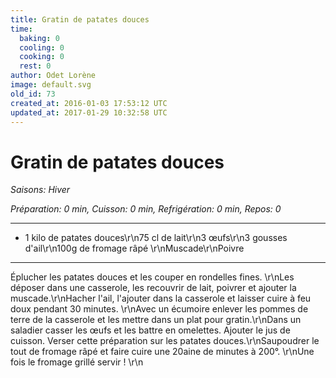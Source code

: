 ```yaml
---
title: Gratin de patates douces
time:
  baking: 0
  cooling: 0
  cooking: 0
  rest: 0
author: Odet Lorène
image: default.svg
old_id: 73
created_at: 2016-01-03 17:53:12 UTC
updated_at: 2017-01-29 10:32:58 UTC
---
```


# Gratin de patates douces



*Saisons: Hiver*

*Préparation: 0 min, Cuisson: 0 min, Refrigération: 0 min, Repos: 0*

---

- 1 kilo de patates douces\r\n75 cl de lait\r\n3 œufs\r\n3 gousses d'ail\r\n100g de fromage râpé \r\nMuscade\r\nPoivre

---

Éplucher les patates douces et les couper en rondelles fines. \r\nLes déposer dans une casserole, les recouvrir de lait, poivrer et ajouter la muscade.\r\nHacher l'ail, l'ajouter dans la casserole et laisser cuire à feu doux pendant 30 minutes. \r\nAvec un écumoire enlever les pommes de terre de la casserole et les mettre dans un plat pour gratin.\r\nDans un saladier casser les œufs et les battre en omelettes. Ajouter le jus de cuisson. Verser cette préparation sur les patates douces.\r\nSaupoudrer le tout de fromage râpé et faire cuire une 20aine de minutes à 200°. \r\nUne fois le fromage grillé servir ! \r\n
